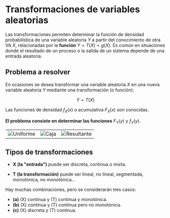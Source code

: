 # Transformaciones de variables aleatorias
Las transformaciones permiten determinar la función de densidad probabilística de una variable aleatoria $Y$ a partir del conocimiento de otra VA $X$, relacionadas por la **función** $Y = T(X) = g(X)$. Es común en situaciones donde el resultado de un proceso o la salida de un sistema depende de una entrada aleatoria.

## Problema a resolver

En ocasiones se desea transformar una variable aleatoria $X$ en una nueva variable aleatoria $Y$ mediante una transformación (o función):

$$
    Y = T(X)
$$

Las funciones de densidad $f_{X}(x)$ o acumulativa $F_{X}(x)$ son conocidas.  

**El problema consiste en determinar las funciones** $F_{Y}(y)$ y $f_{Y}(y)$.

|                           |                           |                             |
|---------------------------|---------------------------|-----------------------------|
| ![Uniforme](/img/8_Distribucion_Uniforme.svg) | ![Caja](/img/8_Caja_de_transformacion.svg) | ![Resultante](/img/8_Distribucion_Resultante.svg) |


## Tipos de transformaciones


* **X (la "entrada")** puede ser discreta, continua o mixta. 

* **T (la transformación)** puede ser lineal, no lineal, segmentada, monotónica, no monotónica...


Hay muchas combinaciones, pero se considerarán tres casos:

- **(a)** \(X\) continua y \(T\) continua y monotónica.
- **(b)** \(X\) continua y \(T\) continua pero no monotónica.
- **(c)** \(X\) discreta y \(T\) continua.
